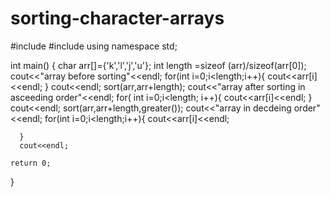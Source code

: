 # sorting-character-arrays
#include <iostream>
#include<algorithm>
using namespace std;

int main() {
    char arr[]={'k','l','j','u'};
    int length =sizeof (arr)/sizeof(arr[0]);
     cout<<"array before sorting"<<endl;
     for(int i=0;i<length;i++){
         cout<<arr[i]<<endl;
     }
     cout<<endl;
     sort(arr,arr+length);
      cout<<"array after sorting in asceeding order"<<endl;
      for( int i=0;i<length; i++){
          cout<<arr[i]<<endl;
      }
      cout<<endl;
      sort(arr,arr+length,greater<char>());
      cout<<"array in decdeing order"<<endl;
      for(int i=0;i<length;i++){
          cout<<arr[i]<<endl;
          
      }
      cout<<endl;
                     
    return 0;
}
